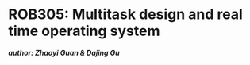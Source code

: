 # **ROB305: Multitask design and real time operating system**

***author: Zhaoyi Guan & Dajing Gu***
